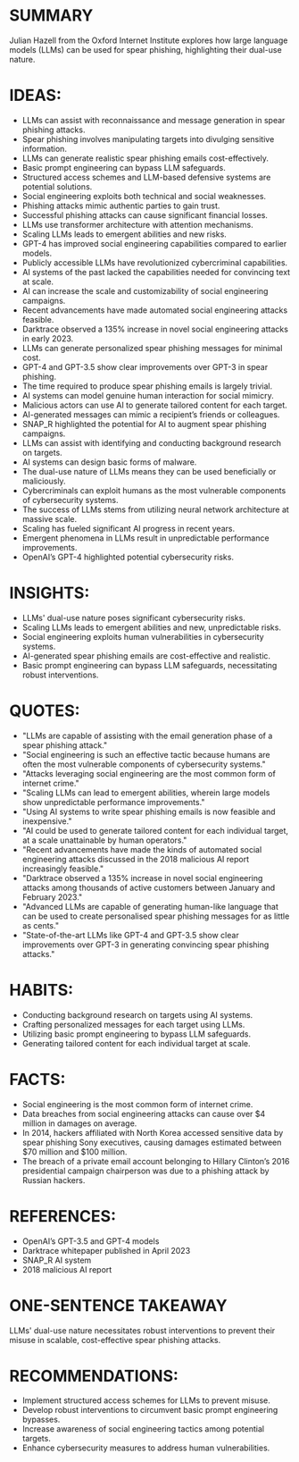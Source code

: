 # SUMMARY
Julian Hazell from the Oxford Internet Institute explores how large language models (LLMs) can be used for spear phishing, highlighting their dual-use nature.

# IDEAS:
- LLMs can assist with reconnaissance and message generation in spear phishing attacks.
- Spear phishing involves manipulating targets into divulging sensitive information.
- LLMs can generate realistic spear phishing emails cost-effectively.
- Basic prompt engineering can bypass LLM safeguards.
- Structured access schemes and LLM-based defensive systems are potential solutions.
- Social engineering exploits both technical and social weaknesses.
- Phishing attacks mimic authentic parties to gain trust.
- Successful phishing attacks can cause significant financial losses.
- LLMs use transformer architecture with attention mechanisms.
- Scaling LLMs leads to emergent abilities and new risks.
- GPT-4 has improved social engineering capabilities compared to earlier models.
- Publicly accessible LLMs have revolutionized cybercriminal capabilities.
- AI systems of the past lacked the capabilities needed for convincing text at scale.
- AI can increase the scale and customizability of social engineering campaigns.
- Recent advancements have made automated social engineering attacks feasible.
- Darktrace observed a 135% increase in novel social engineering attacks in early 2023.
- LLMs can generate personalized spear phishing messages for minimal cost.
- GPT-4 and GPT-3.5 show clear improvements over GPT-3 in spear phishing.
- The time required to produce spear phishing emails is largely trivial.
- AI systems can model genuine human interaction for social mimicry.
- Malicious actors can use AI to generate tailored content for each target.
- AI-generated messages can mimic a recipient’s friends or colleagues.
- SNAP_R highlighted the potential for AI to augment spear phishing campaigns.
- LLMs can assist with identifying and conducting background research on targets.
- AI systems can design basic forms of malware.
- The dual-use nature of LLMs means they can be used beneficially or maliciously.
- Cybercriminals can exploit humans as the most vulnerable components of cybersecurity systems.
- The success of LLMs stems from utilizing neural network architecture at massive scale.
- Scaling has fueled significant AI progress in recent years.
- Emergent phenomena in LLMs result in unpredictable performance improvements.
- OpenAI’s GPT-4 highlighted potential cybersecurity risks.

# INSIGHTS:
- LLMs' dual-use nature poses significant cybersecurity risks.
- Scaling LLMs leads to emergent abilities and new, unpredictable risks.
- Social engineering exploits human vulnerabilities in cybersecurity systems.
- AI-generated spear phishing emails are cost-effective and realistic.
- Basic prompt engineering can bypass LLM safeguards, necessitating robust interventions.

# QUOTES:
- "LLMs are capable of assisting with the email generation phase of a spear phishing attack."
- "Social engineering is such an effective tactic because humans are often the most vulnerable components of cybersecurity systems."
- "Attacks leveraging social engineering are the most common form of internet crime."
- "Scaling LLMs can lead to emergent abilities, wherein large models show unpredictable performance improvements."
- "Using AI systems to write spear phishing emails is now feasible and inexpensive."
- "AI could be used to generate tailored content for each individual target, at a scale unattainable by human operators."
- "Recent advancements have made the kinds of automated social engineering attacks discussed in the 2018 malicious AI report increasingly feasible."
- "Darktrace observed a 135% increase in novel social engineering attacks among thousands of active customers between January and February 2023."
- "Advanced LLMs are capable of generating human-like language that can be used to create personalised spear phishing messages for as little as cents."
- "State-of-the-art LLMs like GPT-4 and GPT-3.5 show clear improvements over GPT-3 in generating convincing spear phishing attacks."

# HABITS:
- Conducting background research on targets using AI systems.
- Crafting personalized messages for each target using LLMs.
- Utilizing basic prompt engineering to bypass LLM safeguards.
- Generating tailored content for each individual target at scale.

# FACTS:
- Social engineering is the most common form of internet crime.
- Data breaches from social engineering attacks can cause over $4 million in damages on average.
- In 2014, hackers affiliated with North Korea accessed sensitive data by spear phishing Sony executives, causing damages estimated between $70 million and $100 million.
- The breach of a private email account belonging to Hillary Clinton’s 2016 presidential campaign chairperson was due to a phishing attack by Russian hackers.

# REFERENCES:
- OpenAI’s GPT-3.5 and GPT-4 models
- Darktrace whitepaper published in April 2023
- SNAP_R AI system
- 2018 malicious AI report

# ONE-SENTENCE TAKEAWAY
LLMs' dual-use nature necessitates robust interventions to prevent their misuse in scalable, cost-effective spear phishing attacks.

# RECOMMENDATIONS:
- Implement structured access schemes for LLMs to prevent misuse.
- Develop robust interventions to circumvent basic prompt engineering bypasses.
- Increase awareness of social engineering tactics among potential targets.
- Enhance cybersecurity measures to address human vulnerabilities.
